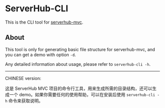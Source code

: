 # ServerHub-CLI

This is the CLI tool for [serverhub-mvc](https://www.npmjs.com/package/serverhub-mvc).

## About

This tool is only for generating basic file structure for serverhub-mvc, and you can get a demo with option `-d`.

Any detailed information about usage, please refer to `serverhub-cli -h`.

---
CHINESE version:

这是 ServerHub MVC 项目的命令行工具，用来生成所需的目录结构，还可以生成一个 demo。如果你需要任何的使用帮助，可以在安装后使用 `serverhub-cli -h` 命令来获取说明。